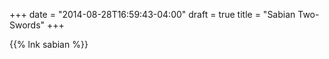 +++
date = "2014-08-28T16:59:43-04:00"
draft = true
title = "Sabian Two-Swords"
+++


{{% lnk sabian %}}